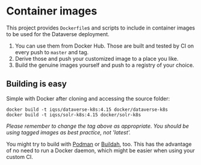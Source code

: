 # Container images

This project provides `Dockerfile`s and scripts to include in container
images to be used for the Dataverse deployment.

1. You can use them from Docker Hub. Those are built and tested by CI on every push to `master` and tag.
2. Derive those and push your customized image to a place you like.
3. Build the genuine images yourself and push to a registry of your choice.

## Building is easy

Simple with Docker after cloning and accessing the source folder:
```
docker build -t iqss/dataverse-k8s:4.15 docker/dataverse-k8s
docker build -t iqss/solr-k8s:4.15 docker/solr-k8s
```
*Please remember to change the tag above as appropriate. You should be*
*using tagged images as best practice, not 'latest'.*

You might try to build with [Podman](https://podman.io) or [Buildah](https://buildah.io/), too.
This has the advantage of no need to run a Docker daemon, which might be easier
when using your custom CI.
